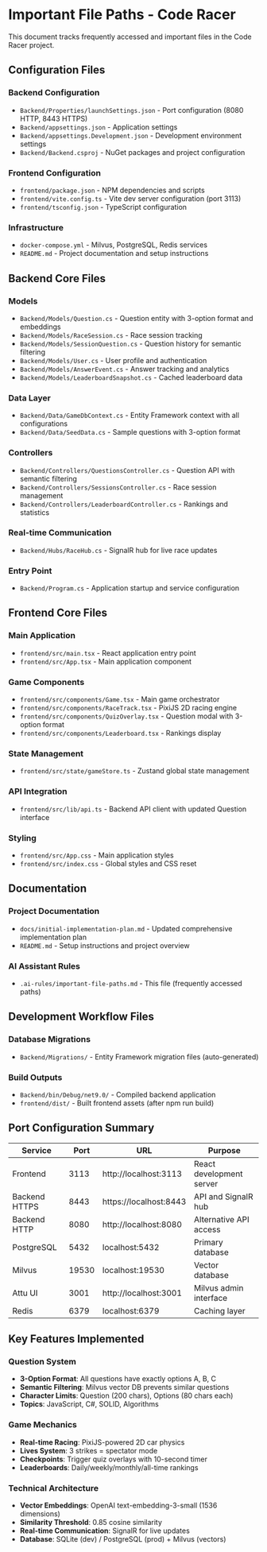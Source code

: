 # Important File Paths - Code Racer

This document tracks frequently accessed and important files in the Code Racer project.

## Configuration Files

### Backend Configuration
- `Backend/Properties/launchSettings.json` - Port configuration (8080 HTTP, 8443 HTTPS)
- `Backend/appsettings.json` - Application settings
- `Backend/appsettings.Development.json` - Development environment settings
- `Backend/Backend.csproj` - NuGet packages and project configuration

### Frontend Configuration  
- `frontend/package.json` - NPM dependencies and scripts
- `frontend/vite.config.ts` - Vite dev server configuration (port 3113)
- `frontend/tsconfig.json` - TypeScript configuration

### Infrastructure
- `docker-compose.yml` - Milvus, PostgreSQL, Redis services
- `README.md` - Project documentation and setup instructions

## Backend Core Files

### Models
- `Backend/Models/Question.cs` - Question entity with 3-option format and embeddings
- `Backend/Models/RaceSession.cs` - Race session tracking
- `Backend/Models/SessionQuestion.cs` - Question history for semantic filtering
- `Backend/Models/User.cs` - User profile and authentication
- `Backend/Models/AnswerEvent.cs` - Answer tracking and analytics
- `Backend/Models/LeaderboardSnapshot.cs` - Cached leaderboard data

### Data Layer
- `Backend/Data/GameDbContext.cs` - Entity Framework context with all configurations
- `Backend/Data/SeedData.cs` - Sample questions with 3-option format

### Controllers
- `Backend/Controllers/QuestionsController.cs` - Question API with semantic filtering
- `Backend/Controllers/SessionsController.cs` - Race session management
- `Backend/Controllers/LeaderboardController.cs` - Rankings and statistics

### Real-time Communication
- `Backend/Hubs/RaceHub.cs` - SignalR hub for live race updates

### Entry Point
- `Backend/Program.cs` - Application startup and service configuration

## Frontend Core Files

### Main Application
- `frontend/src/main.tsx` - React application entry point
- `frontend/src/App.tsx` - Main application component

### Game Components
- `frontend/src/components/Game.tsx` - Main game orchestrator
- `frontend/src/components/RaceTrack.tsx` - PixiJS 2D racing engine
- `frontend/src/components/QuizOverlay.tsx` - Question modal with 3-option format
- `frontend/src/components/Leaderboard.tsx` - Rankings display

### State Management
- `frontend/src/state/gameStore.ts` - Zustand global state management

### API Integration
- `frontend/src/lib/api.ts` - Backend API client with updated Question interface

### Styling
- `frontend/src/App.css` - Main application styles
- `frontend/src/index.css` - Global styles and CSS reset

## Documentation

### Project Documentation
- `docs/initial-implementation-plan.md` - Updated comprehensive implementation plan
- `README.md` - Setup instructions and project overview

### AI Assistant Rules
- `.ai-rules/important-file-paths.md` - This file (frequently accessed paths)

## Development Workflow Files

### Database Migrations
- `Backend/Migrations/` - Entity Framework migration files (auto-generated)

### Build Outputs
- `Backend/bin/Debug/net9.0/` - Compiled backend application
- `frontend/dist/` - Built frontend assets (after npm run build)

## Port Configuration Summary

| Service | Port | URL | Purpose |
|---------|------|-----|---------|
| Frontend | 3113 | http://localhost:3113 | React development server |
| Backend HTTPS | 8443 | https://localhost:8443 | API and SignalR hub |
| Backend HTTP | 8080 | http://localhost:8080 | Alternative API access |
| PostgreSQL | 5432 | localhost:5432 | Primary database |
| Milvus | 19530 | localhost:19530 | Vector database |
| Attu UI | 3001 | http://localhost:3001 | Milvus admin interface |
| Redis | 6379 | localhost:6379 | Caching layer |

## Key Features Implemented

### Question System
- **3-Option Format**: All questions have exactly options A, B, C
- **Semantic Filtering**: Milvus vector DB prevents similar questions
- **Character Limits**: Question (200 chars), Options (80 chars each)
- **Topics**: JavaScript, C#, SOLID, Algorithms

### Game Mechanics
- **Real-time Racing**: PixiJS-powered 2D car physics
- **Lives System**: 3 strikes = spectator mode
- **Checkpoints**: Trigger quiz overlays with 10-second timer
- **Leaderboards**: Daily/weekly/monthly/all-time rankings

### Technical Architecture
- **Vector Embeddings**: OpenAI text-embedding-3-small (1536 dimensions)
- **Similarity Threshold**: 0.85 cosine similarity
- **Real-time Communication**: SignalR for live updates
- **Database**: SQLite (dev) / PostgreSQL (prod) + Milvus (vectors) 